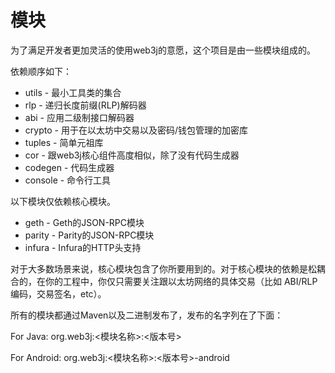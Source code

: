 # 模块

为了满足开发者更加灵活的使用web3j的意愿，这个项目是由一些模块组成的。

依赖顺序如下：

* utils - 最小工具类的集合
* rlp - 递归长度前缀\(RLP\)解码器
* abi - 应用二级制接口解码器
* crypto - 用于在以太坊中交易以及密码/钱包管理的加密库
* tuples - 简单元祖库
* cor - 跟web3j核心组件高度相似，除了没有代码生成器
* codegen - 代码生成器
* console - 命令行工具

以下模块仅依赖核心模块。

* geth - Geth的JSON-RPC模块
* parity - Parity的JSON-RPC模块
* infura - Infura的HTTP头支持

对于大多数场景来说，核心模块包含了你所要用到的。对于核心模块的依赖是松耦合的，在你的工程中，你仅只需要关注跟以太坊网络的具体交易（比如 ABI/RLP编码，交易签名，etc）。

所有的模块都通过Maven以及二进制发布了，发布的名字列在了下面：

For Java: org.web3j:&lt;模块名称&gt;:&lt;版本号&gt;

For Android: org.web3j:&lt;模块名称&gt;:&lt;版本号&gt;-android

